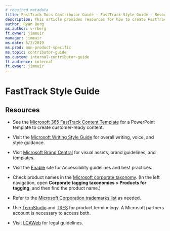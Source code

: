 ```yaml
---
# required metadata
title: FastTrack Docs Contributor Guide - FastTrack Style Guide - Resources
description: This article provides resources for how to create FastTrack customer-ready content.
author: Ryan Berg
ms.author: v-rberg
ft.owner: jimmuir
manager: jimmuir
ms.date: 5/2/2019
ms.prod: non-product-specific
ms.topic: contributor-guide
ms.custom: internal-contributor-guide
ft.audience: internal
ft.owner: jimmuir
---
```

# FastTrack Style Guide

## Resources
    
- See the [Microsoft 365 FastTrack Content Template](https://microsoft.sharepoint.com/:p:/t/FastTrackChangeManagement/EdwZXWZMteFGpseMijaPik0BRcfhJGxvl7hDZHYsnTrFdQ) for a PowerPoint template to create customer-ready content.

- Visit the [Microsoft Writing Style Guide](https://styleguides.azurewebsites.net/StyleGuide/Read?id=2700) for overall writing, voice, and style guidance.
    
- Visit [Microsoft Brand Central](https://microsoft.sharepoint.com/teams/BrandCentral/) for visual assets, brand guidelines, and templates.

- Visit the [Enable](https://microsoft.sharepoint.com/teams/msenable/Pages/Home.aspx) site for Accessibility guidelines and best practices.
    
- Check product names in the [Microsoft corporate taxonomy](https://microsoft.sharepoint.com/teams/corptaxbrowse/_layouts/15/termstoremanager.aspx). (In the left navigation, open **Corporate tagging taxonomies \> Products for tagging**, and then find the product name.)
    
- Refer to the [Microsoft Corporation trademarks list](https://microsoft.sharepoint.com/sites/LCAWeb/Home/Copyrights-Trademarks-and-Patents/Trademarks/Trademark-List) as needed.
    
- Use [TermStudio](https://termstudio.azurewebsites.net/) and [TRES](https://stringtranslations.azurewebsites.net/) for product terminology. A Microsoft partners account is necessary to access both.
    
- Visit [LCAWeb](https://microsoft.sharepoint.com/sites/LCAWeb/) for legal guidelines.